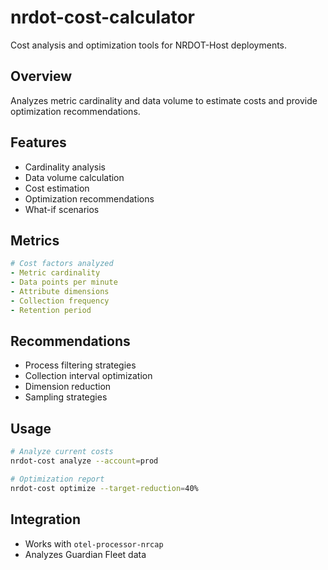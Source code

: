 # nrdot-cost-calculator

Cost analysis and optimization tools for NRDOT-Host deployments.

## Overview
Analyzes metric cardinality and data volume to estimate costs and provide optimization recommendations.

## Features
- Cardinality analysis
- Data volume calculation
- Cost estimation
- Optimization recommendations
- What-if scenarios

## Metrics
```yaml
# Cost factors analyzed
- Metric cardinality
- Data points per minute
- Attribute dimensions
- Collection frequency
- Retention period
```

## Recommendations
- Process filtering strategies
- Collection interval optimization
- Dimension reduction
- Sampling strategies

## Usage
```bash
# Analyze current costs
nrdot-cost analyze --account=prod

# Optimization report
nrdot-cost optimize --target-reduction=40%
```

## Integration
- Works with `otel-processor-nrcap`
- Analyzes Guardian Fleet data
